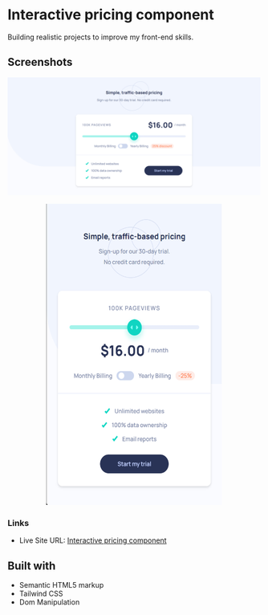 # Interactive pricing component

Building realistic projects to improve my front-end skills.

## Screenshots

![](screenshots/ss-desktop.png)

<p align="center">
<img width="350" height="600" src="screenshots/ss-mobile.png">
</p>

### Links

- Live Site URL: [Interactive pricing component](https://article-prev1ew-component.netlify.app/)

## Built with

- Semantic HTML5 markup
- Tailwind CSS
- Dom Manipulation
